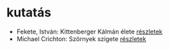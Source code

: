 # kutatás

- Fekete, István: Kittenberger Kálmán élete [részletek](_details/Fekete%2C%20Istv%C3%A1n.md#id_734)
- Michael Crichton: Szörnyek szigete [részletek](_details/Michael%20Crichton.md#id_760)